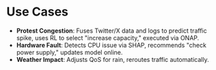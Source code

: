 # Use Cases

- **Protest Congestion**: Fuses Twitter/X data and logs to predict traffic spike, uses RL to select "increase capacity," executed via ONAP.
- **Hardware Fault**: Detects CPU issue via SHAP, recommends "check power supply," updates model online.
- **Weather Impact**: Adjusts QoS for rain, reroutes traffic automatically.